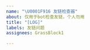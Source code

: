 ```yaml
---
name: "\U0001F916 友链检查器"
about: 仅用于bot检查友链，个人勿用
title: "[LOG]"
labels: 友链问题
assignees: GrassBlock1

---
```




